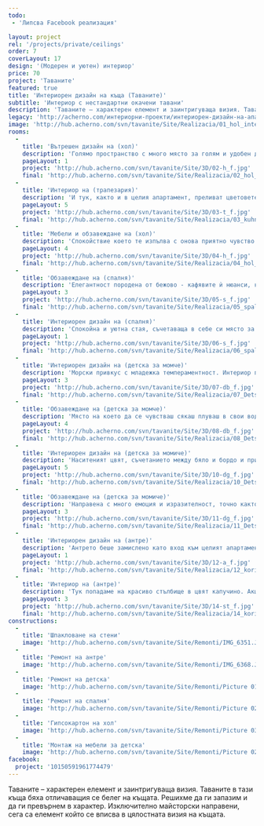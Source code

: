 ```yaml
---
todo:
 - 'Липсва Facebook реализация'

layout: project
rel: '/projects/private/ceilings'
order: 7
coverLayout: 17
design: '(Модерен и уютен) интериор'
price: 70
project: 'Таваните'
featured: true
title: 'Интериорен дизайн на къща (Таваните)'
subtitle: 'Интериор с нестандартни окачени тавани'
description: 'Таваните – характерен елемент и заинтригуваща визия. Таваните в тази къща бяха отличаващият се белег на къщата. Решихме да ги запазим и да ги превърнем в характер. Изключително майсторски направени, сега са елемент който се вписва в цялостната визия на къщата.'
legacy: 'http://acherno.com/интериорни-проекти/интериорен-дизайн-на-апартаменти/таваните/интериорен-дизайн.html'
image: 'http://hub.acherno.com/svn/tavanite/Site/Realizacia/01_hol_interior_3_cropped.jpg'
rooms:
  -
    title: 'Вътрешен дизайн на (хол)'
    description: 'Голямо пространство с много място за голям и удобен диван. Приятни цветове съчетани с бамбуков тапет и артистична камина. Големи прозорци даващи много светлина на стаята.Топло оранжево и толкова много нюанси на бежово и кафяво. '
    pageLayout: 1
    project: 'http://hub.acherno.com/svn/tavanite/Site/3D/02-h_f.jpg'
    final: 'http://hub.acherno.com/svn/tavanite/Site/Realizacia/02_hol_interior_2-Edit-2.jpg'
  -
    title: 'Интериор на (трапезария)'
    description: 'И тук, както и в целия апартамент, преливат цветовете и материалите. Голямата кръгла маса е разположена в центъра на трапезарията, а около нея има удобни шкафове за всичко необходимо. Така осигуряваме и допълнителен плот, на който да могат да се сложат допълните неща. Шкафове до тавана се оказаха много полезни за съхранение на по-обемни предмети. Кухнята е свързана с трапезарията, като остава скрита от хола и общата част на първия етаж. Има много прозорци, което прави кухнята светла и приветлива и не ти остава друго освен да сготвиш нещо хубаво и да му се насладиш заедно със семейстовото. '
    pageLayout: 5
    project: 'http://hub.acherno.com/svn/tavanite/Site/3D/03-t_f.jpg'
    final: 'http://hub.acherno.com/svn/tavanite/Site/Realizacia/03_kuhnia_2.jpg'
  -
    title: 'Мебели и обзавеждане на (хол)'
    description: 'Спокойствие което те изпълва с онова приятно чувство на лежерност. Дивана задължително трябваше да е много голям, за да може всеки да се настани удобно, а бамбуковите тапети попиват звука от смеха на приятелите дошли на гости. '
    pageLayout: 4
    project: 'http://hub.acherno.com/svn/tavanite/Site/3D/04-h_f.jpg'
    final: 'http://hub.acherno.com/svn/tavanite/Site/Realizacia/04_hol_interior_1_cropped.jpg'
  -
    title: 'Обзавеждане на (спалня)'
    description: 'Елегантност породена от бежово - кафявите ѝ нюанси, красивата табла на леглото и наподобяващото бронз стъкло към дрешника. '
    pageLayout: 3
    project: 'http://hub.acherno.com/svn/tavanite/Site/3D/05-s_f.jpg'
    final: 'http://hub.acherno.com/svn/tavanite/Site/Realizacia/05_spalnia_3_crop.jpg'
  -
    title: 'Интериорен дизайн на (спалня)'
    description: 'Спокойна и уютна стая, съчетаваща в себе си място за заслужен отдих след дългия работен ден и модерно излъчване на един съвременен дом. '
    pageLayout: 1
    project: 'http://hub.acherno.com/svn/tavanite/Site/3D/06-s_f.jpg'
    final: 'http://hub.acherno.com/svn/tavanite/Site/Realizacia/06_spalnia_2.jpg'
  -
    title: 'Интериорен дизайн на (детска за момче)'
    description: 'Морски привкус с младежка темпераментност. Интериор прехвърлящ човек на плажа - много вода, палми и сърфинг сред високите вълни. '
    pageLayout: 3
    project: 'http://hub.acherno.com/svn/tavanite/Site/3D/07-db_f.jpg'
    final: 'http://hub.acherno.com/svn/tavanite/Site/Realizacia/07_Detska_staq_2_interior_4.jpg'
  -
    title: 'Обзавеждане на (детска за момче)'
    description: 'Място на което да се чувстваш сякаш плуваш в свои води. Там където можеш да се прибереш и релаксираш без да е необходимо да изминаваш хиляди километри до океана.'
    pageLayout: 4
    project: 'http://hub.acherno.com/svn/tavanite/Site/3D/08-db_f.jpg'
    final: 'http://hub.acherno.com/svn/tavanite/Site/Realizacia/08_Detska_staq_2_interior_3.jpg'
  -
    title: 'Интериорен дизайн на (детска за момиче)'
    description: 'Наситеният цвят, съчетанието между бяло и бордо и причудливите форми на шарките формите тийнейджърската стая мечта. '
    pageLayout: 5
    project: 'http://hub.acherno.com/svn/tavanite/Site/3D/10-dg_f.jpg'
    final: 'http://hub.acherno.com/svn/tavanite/Site/Realizacia/10_Detska_staq_interior_2_cropped.jpg'
  -
    title: 'Обзавеждане на (детска за момиче)'
    description: 'Направена с много емоция и изразителност, точно както приляга на една млада дама. '
    pageLayout: 3
    project: 'http://hub.acherno.com/svn/tavanite/Site/3D/11-dg_f.jpg'
    final: 'http://hub.acherno.com/svn/tavanite/Site/Realizacia/11_Detska_staq_interior_1.jpg'
  -
    title: 'Интериорен дизайн на (антре)'
    description: 'Антрето беше замислено като вход към целият апартамент, място където гостите да се подготвят за магията, която ги очаква.'
    pageLayout: 1
    project: 'http://hub.acherno.com/svn/tavanite/Site/3D/12-a_f.jpg'
    final: 'http://hub.acherno.com/svn/tavanite/Site/Realizacia/12_koridor_crop.jpg'
  -
    title: 'Интериор на (антре)'
    description: 'Тук попадаме на красиво стълбище в цвят капучино. Акцентът тук се явява в начупения в причудлива форма таван, съчетан с любопитните орнаменти по стената '
    pageLayout: 3
    project: 'http://hub.acherno.com/svn/tavanite/Site/3D/14-st_f.jpg'
    final: 'http://hub.acherno.com/svn/tavanite/Site/Realizacia/14_koridor.jpg'
constructions:
  - 
    title: 'Шпакловане на стени'
    image: 'http://hub.acherno.com/svn/tavanite/Site/Remonti/IMG_6351.JPG'
  - 
    title: 'Ремонт на антре'
    image: 'http://hub.acherno.com/svn/tavanite/Site/Remonti/IMG_6368.JPG'
  - 
    title: 'Ремонт на детска'
    image: 'http://hub.acherno.com/svn/tavanite/Site/Remonti/Picture 016.jpg'
  - 
    title: 'Ремонт на спалня'
    image: 'http://hub.acherno.com/svn/tavanite/Site/Remonti/Picture 025.jpg'
  - 
    title: 'Гипсокартон на хол'
    image: 'http://hub.acherno.com/svn/tavanite/Site/Remonti/Picture 034.jpg'
  - 
    title: 'Монтаж на мебели за детска'
    image: 'http://hub.acherno.com/svn/tavanite/Site/Remonti/Picture 022.jpg'
facebook:
  project: '10150591961774479'
---
```

Таваните – характерен елемент и заинтригуваща визия. Таваните в тази къща бяха отличаващия се белег на къщата. Решихме да ги запазим и да ги превърнем в характер. Изключително майсторски направени, сега са елемент който се вписва в цялостната визия на къщата.